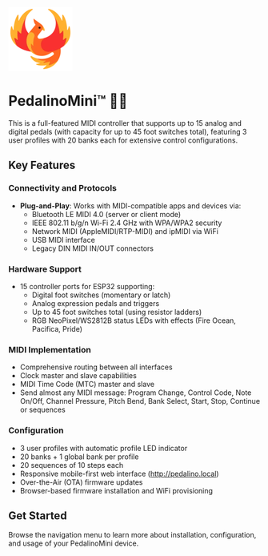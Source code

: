 [![](./data/logo.webp)](https://github.com/fuegovic/PedalinoMini)

# PedalinoMini™ 🐦‍🔥

This is a full-featured MIDI controller that supports up to 15 analog and digital pedals (with capacity for up to 45 foot switches total), featuring 3 user profiles with 20 banks each for extensive control configurations.

## Key Features

### Connectivity and Protocols
- **Plug-and-Play**: Works with MIDI-compatible apps and devices via:
  - Bluetooth LE MIDI 4.0 (server or client mode)
  - IEEE 802.11 b/g/n Wi-Fi 2.4 GHz with WPA/WPA2 security
  - Network MIDI (AppleMIDI/RTP-MIDI) and ipMIDI via WiFi
  - USB MIDI interface
  - Legacy DIN MIDI IN/OUT connectors

### Hardware Support
- 15 controller ports for ESP32 supporting:
  - Digital foot switches (momentary or latch)
  - Analog expression pedals and triggers
  - Up to 45 foot switches total (using resistor ladders)
  - RGB NeoPixel/WS2812B status LEDs with effects (Fire Ocean, Pacifica, Pride)

### MIDI Implementation
- Comprehensive routing between all interfaces
- Clock master and slave capabilities
- MIDI Time Code (MTC) master and slave
- Send almost any MIDI message: Program Change, Control Code, Note On/Off, Channel Pressure, Pitch Bend, Bank Select, Start, Stop, Continue or sequences

### Configuration
- 3 user profiles with automatic profile LED indicator
- 20 banks + 1 global bank per profile
- 20 sequences of 10 steps each
- Responsive mobile-first web interface (http://pedalino.local)
- Over-the-Air (OTA) firmware updates
- Browser-based firmware installation and WiFi provisioning

## Get Started

Browse the navigation menu to learn more about installation, configuration, and usage of your PedalinoMini device.